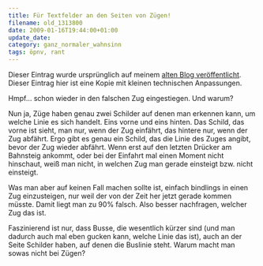 ```yaml
---
title: Für Textfelder an den Seiten von Zügen!
filename: old_1313800
date: 2009-01-16T19:44:00+01:00
update_date:
category: ganz_normaler_wahnsinn
tags: öpnv, rant
---
```

Dieser Eintrag wurde ursprünglich auf meinem [alten Blog veröffentlicht](https://stu.blogger.de/stories/1313800/). Dieser Eintrag hier ist eine Kopie mit kleinen technischen Anpassungen.

Hmpf… schon wieder in den falschen Zug eingestiegen. Und warum?

Nun ja, Züge haben genau zwei Schilder auf denen man erkennen kann, um welche Linie es sich handelt. Eins vorne und eins hinten. Das Schild, das vorne ist sieht, man nur, wenn der Zug einfährt, das hintere nur, wenn der Zug abfährt. Ergo gibt es genau ein Schild, das die Linie des Zuges angibt, bevor der Zug wieder abfährt. Wenn erst auf den letzten Drücker am Bahnsteig ankommt, oder bei der Einfahrt mal einen Moment nicht hinschaut, weiß man nicht, in welchen Zug man gerade einsteigt bzw. nicht einsteigt.

Was man aber auf keinen Fall machen sollte ist, einfach bindlings in einen Zug einzusteigen, nur weil der von der Zeit her jetzt gerade kommen müsste. Damit liegt man zu 90% falsch. Also besser nachfragen, welcher Zug das ist.

Faszinierend ist nur, dass Busse, die wesentlich kürzer sind (und man dadurch auch mal eben gucken kann, welche Linie das ist), auch an der Seite Schilder haben, auf denen die Buslinie steht.
Warum macht man sowas nicht bei Zügen?
